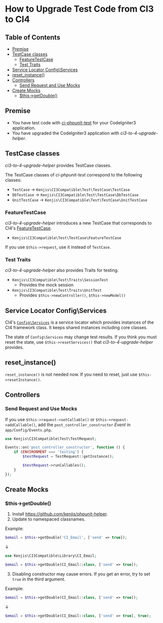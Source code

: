 # How to Upgrade Test Code from CI3 to CI4

## Table of Contents

<!-- START doctoc generated TOC please keep comment here to allow auto update -->
<!-- DON'T EDIT THIS SECTION, INSTEAD RE-RUN doctoc TO UPDATE -->

- [Premise](#premise)
- [TestCase classes](#testcase-classes)
  - [FeatureTestCase](#featuretestcase)
  - [Test Traits](#test-traits)
- [Service Locator Config\Services](#service-locator-config%5Cservices)
- [reset_instance()](#reset_instance)
- [Controllers](#controllers)
  - [Send Request and Use Mocks](#send-request-and-use-mocks)
- [Create Mocks](#create-mocks)
  - [$this->getDouble()](#this-getdouble)

<!-- END doctoc generated TOC please keep comment here to allow auto update -->

## Premise

- You have test code with [ci-phpunit-test](https://github.com/kenjis/ci-phpunit-test) for your CodeIgniter3 application.
- You have upgraded the CodeIgniter3 application with *ci3-to-4-upgrade-helper*.

## TestCase classes

*ci3-to-4-upgrade-helper* provides TestCase classes. 

The TestCase classes of *ci-phpunit-test* correspond to the following classes:
- `TestCase` → `Kenjis\CI3Compatible\Test\TestCase\TestCase`
- `DbTestCase` → `Kenjis\CI3Compatible\Test\TestCase\DbTestCase`
- `UnitTestCase` → `Kenjis\CI3Compatible\Test\TestCase\UnitTestCase`

### FeatureTestCase

*ci3-to-4-upgrade-helper* introduces a new TestCase that corresponds to CI4's [FeatureTestCase](https://codeigniter4.github.io/CodeIgniter4/testing/feature.html#the-test-class).

- `Kenjis\CI3Compatible\Test\TestCase\FeatureTestCase`

If you use `$this->request`, use it instead of `TestCase`.

### Test Traits

*ci3-to-4-upgrade-helper* also provides Traits for testing.

- `Kenjis\CI3Compatible\Test\Traits\SessionTest`
  - Provides the mock session
- `Kenjis\CI3Compatible\Test\Traits\UnitTest`
  - Provides `$this->newController()`, `$this->newModel()`

## Service Locator Config\Services

CI4's [`Config\Services`](https://codeigniter4.github.io/CodeIgniter4/concepts/services.html) is a service locator which provides instances of the CI4 framework class. It keeps shared instances including core classes.

The state of `Config\Services` may change test results. If you think you must reset the state, use `$this->resetServices()` that *ci3-to-4-upgrade-helper* provides.

## reset_instance()

`reset_instance()` is not needed now. If you need to reset, just use `$this->resetInstance()`.

## Controllers

### Send Request and Use Mocks

If you use `$this->request->setCallable()` or `$this->request->addCallable()`, add the `post_controller_constructor` *Event* in `app/Config/Events.php`.

```php
use Kenjis\CI3Compatible\Test\TestRequest;

Events::on('post_controller_constructor', function () {
    if (ENVIRONMENT === 'testing') {
        $testRequest = TestRequest::getInstance();

        $testRequest->runCallables();
    }
});
```

## Create Mocks

### $this->getDouble()

1. Install <https://github.com/kenjis/phpunit-helper>.
2. Update to namespaced classnames.

Example:
```php
$email = $this->getDouble('CI_Email', ['send' => true]);
```
↓
```php
use Kenjis\CI3Compatible\Library\CI_Email;

$email = $this->getDouble(CI_Email::class, ['send' => true]);
```

3. Disabling constructor may cause errors. If you get an error, try to set `true` in the third argument.

Example:
```php
$email = $this->getDouble(CI_Email::class, ['send' => true]);
```
↓
```php
$email = $this->getDouble(CI_Email::class, ['send' => true], true);
```
